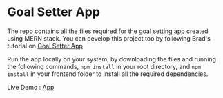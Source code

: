 # Goal Setter App

The repo contains all the files required for the goal setting app created using MERN stack. You can develop this project too by following Brad's tutorial on [Goal Setter App](https://youtu.be/-0exw-9YJBo)

Run the app locally on your system, by downloading the files and running the following commands,
```npm install``` in your root directory, and
```npm install``` in your frontend folder to install all the required dependencies. 

Live Demo : [App](https://goalsetterappyro.herokuapp.com/login)
